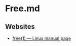 # Free.md

## Websites

* [free(1) — Linux manual page](https://man7.org/linux/man-pages/man1/free.1.html)
